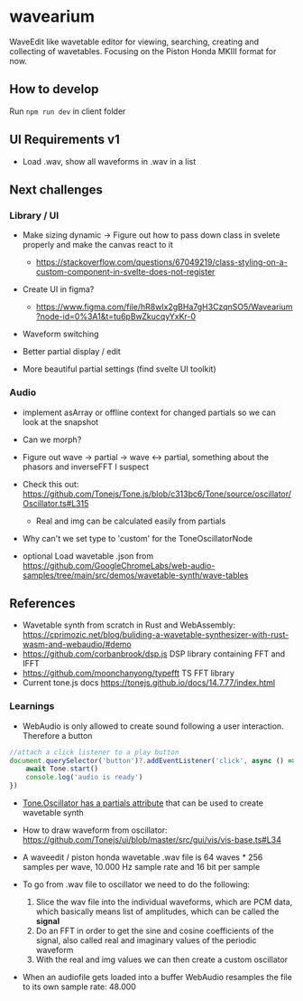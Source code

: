 # wavearium
WaveEdit like wavetable editor for viewing, searching, creating and collecting of wavetables. Focusing on the Piston Honda MKIII format for now.

## How to develop
Run `npm run dev` in client folder

## UI Requirements v1
- Load .wav, show all waveforms in .wav in a list

## Next challenges
### Library / UI
- Make sizing dynamic -> Figure out how to pass down class in svelete properly and make the canvas react to it

	- https://stackoverflow.com/questions/67049219/class-styling-on-a-custom-component-in-svelte-does-not-register

- Create UI in figma?

	- https://www.figma.com/file/hR8wIx2gBHa7gH3CzqnSO5/Wavearium?node-id=0%3A1&t=tu6pBwZkucqyYxKr-0

- Waveform switching
- Better partial display / edit
- More beautiful partial settings (find svelte UI toolkit)

### Audio
- implement asArray or offline context for changed partials so we can look at the snapshot
- Can we morph?
- Figure out wave -> partial -> wave <-> partial, something about the phasors and inverseFFT I suspect
- Check this out: https://github.com/Tonejs/Tone.js/blob/c313bc6/Tone/source/oscillator/Oscillator.ts#L315

	- Real and img can be calculated easily from partials
- Why can't we set type to 'custom' for the ToneOscillatorNode
- optional Load wavetable .json from https://github.com/GoogleChromeLabs/web-audio-samples/tree/main/src/demos/wavetable-synth/wave-tables

## References
- Wavetable synth from scratch in Rust and WebAssembly: https://cprimozic.net/blog/buliding-a-wavetable-synthesizer-with-rust-wasm-and-webaudio/#demo
- https://github.com/corbanbrook/dsp.js DSP library containing FFT and IFFT
- https://github.com/moonchanyong/typefft TS FFT library
- Current tone.js docs https://tonejs.github.io/docs/14.7.77/index.html

### Learnings
- WebAudio is only allowed to create sound following a user interaction. Therefore a button 
```js
//attach a click listener to a play button
document.querySelector('button')?.addEventListener('click', async () => {
	await Tone.start()
	console.log('audio is ready')
})
```

- [Tone.Oscillator has a partials attribute](https://tonejs.github.io/docs/14.7.77/Oscillator.html#partials) that can be used to create wavetable synth

- How to draw waveform from oscillator: https://github.com/Tonejs/ui/blob/master/src/gui/vis/vis-base.ts#L34

- A waveedit / piston honda wavetable .wav file is 64 waves * 256 samples per wave, 10.000 Hz sample rate and 16 bit per sample

- To go from .wav file to oscillator we need to do the following:

	1. Slice the wav file into the individual waveforms, which are PCM data, which basically means list of amplitudes, which can be called the **signal**
	2. Do an FFT in order to get the sine and cosine coefficients of the signal, also called real and imaginary values of the periodic waveform
	3. With the real and img values we can then create a custom oscillator

- When an audiofile gets loaded into a buffer WebAudio resamples the file to its own sample rate: 48.000


